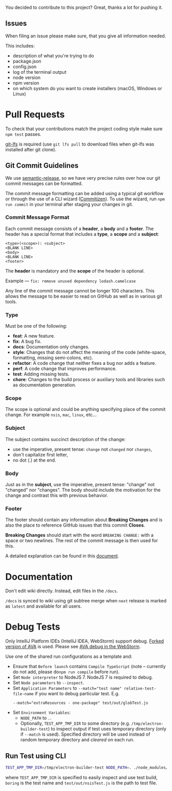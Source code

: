 You decided to contribute to this project? Great, thanks a lot for pushing it.

## Issues

When filing an issue please make sure, that you give all information needed.

This includes:

- description of what you're trying to do
- package.json
- config.json
- log of the terminal output
- node version
- npm version
- on which system do you want to create installers (macOS, Windows or Linux)

# Pull Requests
To check that your contributions match the project coding style make sure `npm test` passes.

[git-lfs](https://git-lfs.github.com) is required (use `git lfs pull` to download files when git-lfs was installed after git clone).

## Git Commit Guidelines
We use [semantic-release](https://github.com/semantic-release/semantic-release), so we have very precise rules over how our git commit messages can be formatted.

The commit message formatting can be added using a typical git workflow or through the use of a CLI wizard ([Commitizen](https://github.com/commitizen/cz-cli)).
To use the wizard, run `npm run commit` in your terminal after staging your changes in git.

### Commit Message Format
Each commit message consists of a **header**, a **body** and a **footer**.  The header has a special
format that includes a **type**, a **scope** and a **subject**:

```
<type>(<scope>): <subject>
<BLANK LINE>
<body>
<BLANK LINE>
<footer>
```

The **header** is mandatory and the **scope** of the header is optional.

Example — `fix: remove unused dependency lodash.camelcase`

Any line of the commit message cannot be longer 100 characters. This allows the message to be easier to read on GitHub as well as in various git tools.

### Type
Must be one of the following:

* **feat**: A new feature.
* **fix**: A bug fix.
* **docs**: Documentation only changes.
* **style**: Changes that do not affect the meaning of the code (white-space, formatting, missing semi-colons, etc).
* **refactor**: A code change that neither fixes a bug nor adds a feature.
* **perf**: A code change that improves performance.
* **test**: Adding missing tests.
* **chore**: Changes to the build process or auxiliary tools and libraries such as documentation generation.

### Scope
The scope is optional and could be anything specifying place of the commit change. For example `nsis`, `mac`, `linux`, etc...

### Subject
The subject contains succinct description of the change:

* use the imperative, present tense: `change` not `changed` nor `changes`,
* don't capitalize first letter,
* no dot (.) at the end.

### Body
Just as in the **subject**, use the imperative, present tense: "change" not "changed" nor "changes".
The body should include the motivation for the change and contrast this with previous behavior.

### Footer
The footer should contain any information about **Breaking Changes** and is also the place to reference GitHub issues that this commit **Closes**.

**Breaking Changes** should start with the word `BREAKING CHANGE:` with a space or two newlines. The rest of the commit message is then used for this.

A detailed explanation can be found in this [document](https://docs.google.com/document/d/1QrDFcIiPjSLDn3EL15IJygNPiHORgU1_OOAqWjiDU5Y/edit#).

# Documentation

Don't edit wiki directly. Instead, edit files in the `/docs`.

`/docs` is synced to wiki using git subtree merge when `next` release is marked as `latest` and available for all users.

# Debug Tests

Only IntelliJ Platform IDEs (IntelliJ IDEA, WebStorm) support debug. [Forked version of AVA](https://github.com/avajs/ava/pull/874) is used. Please see [AVA debug in the WebStorm](https://www.youtube.com/watch?v=C75UwuZXI98&feature=youtu.be).

Use one of the shared run configurations as a template and:

* Ensure that `Before launch` contains `Compile TypeScript` (note – currently do not add, please do`npm run compile` before run).
* Set `Node interpreter` to NodeJS 7. NodeJS 7 is required to debug.
* Set `Node parameters` to `--inspect`.
* Set `Application Parameters` to `--match="test name" relative-test-file-name` if you want to debug particular test. E.g.
  ```
  --match="extraResources - one-package" test/out/globTest.js
  ```
* Set `Environment Variables`:
  * `NODE_PATH` to `.`.
  * Optionally, `TEST_APP_TMP_DIR` to some directory (e.g. `/tmp/electron-builder-test`) to inspect output if test uses temporary directory (only if `--match` is used). Specified directory will be used instead of random temporary directory and *cleared* on each run.
  
## Run Test using CLI
```sh
TEST_APP_TMP_DIR=/tmp/electron-builder-test NODE_PATH=. ./node_modules/.bin/jest --env jest-environment-node-debug '/TestFileName\.\w+$'
```

where `TEST_APP_TMP_DIR` is specified to easily inspect and use test build, `boring` is the test name and `test/out/nsisTest.js` is the path to test file.